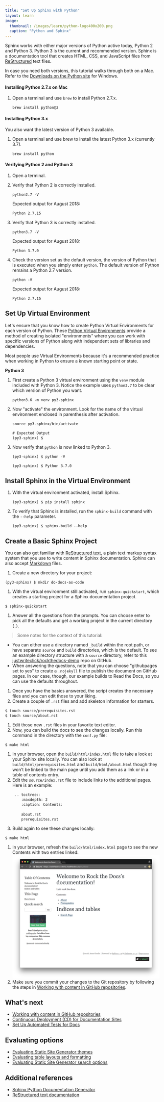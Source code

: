 ```yaml
---
title: "Set Up Sphinx with Python"
layout: learn
image:
  thumbnail: /images/learn/python-logo400x200.png
  caption: "Python and Sphinx"
---
```


Sphinx works with either major versions of Python active today, Python 2 and Python 3. Python 3 is the current and recommended version. Sphinx is a documentation tool that creates HTML, CSS, and JavaScript files from [ReStructured](http://docutils.sourceforge.net/rst.html) text files.

In case you need both versions, this tutorial walks through both on a Mac. Refer to the [Downloads on the Python site](https://www.python.org/downloads/windows/) for Windows.

#### Installing Python 2.7.x on Mac

1. Open a terminal and use `brew` to install Python 2.7.x.

    ```
    brew install python@2
    ```

#### Installing Python 3.x

You also want the latest version of Python 3 available.

1. Open a terminal and use brew to install the latest Python 3.x (currently 3.7).

    ```
    brew install python
    ```

#### Verifying Python 2 and Python 3

1. Open a terminal.
1. Verify that Python 2 is correctly installed.

    ```
    python2.7 -V
    ```
    Expected output for August 2018:
    ```
    Python 2.7.15
    ```
1. Verify that Python 3 is correctly installed.

    ```
    python3.7 -V
    ```
    Expected output for August 2018:
    ```
    Python 3.7.0
    ```

1. Check the version set as the default version, the version of Python that is executed when you simply enter `python`. The default version of Python remains a Python 2.7 version.

    ```
    python -V
    ```
    Expected output for August 2018:
    ```
    Python 2.7.15
    ```

## Set Up Virtual Environment

Let's ensure that you know how to create Python Virtual Environments for each version of Python. These [Python Virtual Environments](https://docs.python.org/3/tutorial/venv.html) provide a method of creating isolated "environments" where you can work with specific versions of Python along with independent sets of libraries and dependencies.

Most people use Virtual Environments because it's a recommended practice when working in Python to ensure a known starting point or state.

**Python 3**

1. First create a Python 3 virtual environment using the `venv` module included with Python 3. Notice the example uses `python3.7` to be clear which version of Python you want.

    ```
    python3.6 -m venv py3-sphinx
    ```

1. Now "activate" the environment. Look for the name of the virtual environment enclosed in parenthesis after activation.

    ```
    source py3-sphinx/bin/activate
    ```

    ```
    # Expected Output
    (py3-sphinx) $
    ```

1. Now verify that `python` is now linked to Python 3.

    ```
    (py3-sphinx) $ python -V
    ```

    ```
    (py3-sphinx) $ Python 3.7.0
    ```

## Install Sphinx in the Virtual Environment

1. With the virtual environment activated, install Sphinx.

   ```
   (py3-sphinx) $ pip install sphinx
   ```

1. To verify that Sphinx is installed, run the `sphinx-build` command with the `--help` parameter.

   ```
   (py3-sphinx) $ sphinx-build --help
   ```

## Create a Basic Sphinx Project

You can also get familiar with [ReStructured text](http://docutils.sourceforge.net/docs/user/rst/quickstart.html), a plain text markup syntax system that you use to write content in Sphinx documentation. Sphinx can also accept [Markdown](https://commonmark.org/help/) files.

1. Create a new directory for your project:
  ```
  (py3-sphinx) $ mkdir do-docs-as-code
  ```
1. With the virtual environment still activated, run `sphinx-quickstart`, which creates a starting project for a Sphinx documentation project.
  ```
  $ sphinx-quickstart
  ```
1. Answer all the questions from the prompts.
  You can choose enter to pick all the defaults and get a working project in the current directory (`.`).
  >Some notes for the context of this tutorial:
  * You can either use a directory named `_build` within the root path, or have separate `source` and `build` directories, which is the default. To see an example directory structure with a `source` directory, refer to this [justwriteclick/rockthedocs-demo](https://github.com/justwriteclick/rockthedocs-demo) repo on GitHub.
  * When answering the questions, note that you can choose "githubpages set to yes" to create a `.nojekyll` file to publish the document on GitHub pages. In our case, though, our example builds to Read the Docs, so you can use the defaults throughout.

1. Once you have the basics answered, the script creates the necessary files and you can edit those to your liking.
1. Create a couple of `.rst` files and add skeleton information for starters.
  ```
  $ touch source/prerequisites.rst
  $ touch source/about.rst
  ```
1. Edit those new `.rst` files in your favorite text editor.
1. Now, you can build the docs to see the changes locally. Run this command in the directory with the `conf.py` file:
  ```
  $ make html
  ```
1. In your browser, open the `build/html/index.html` file to take a look at your Sphinx site locally. You can also look at `build/html/prerequisites.html` and `build/html/about.html` though they won't be linked to the main page until you add them as a link or in a table of contents entry.
1. Edit the `source/index.rst` file to include links to the additional pages.
   Here is an example:
   ```
    .. toctree::
       :maxdepth: 2
       :caption: Contents:

       about.rst
       prerequisites.rst
   ```
1. Build again to see these changes locally:
  ```
  $ make html
  ```
1. In your browser, refresh the `build/html/index.html` page to see the new Contents with two entries linked.
   ![Rock the docs example site](/images/learn/sphinx-docs-page.png)
1. Make sure you commit your changes to the Git repository by following the steps in [Working with content in GitHub repositories](https://docslikecode.com/learn/04-add-content-workflow/).

## What's next

* [Working with content in GitHub repositories](https://docslikecode.com/learn/04-add-content-workflow/)
* [Continuous Deployment (CD) for Documentation Sites](https://www.docslikecode.com/learn/05-cd-for-docs/)
* [Set Up Automated Tests for Docs](https://www.docslikecode.com/learn/06-test-docs-as-code/)

## Evaluating options

* [Evaluating Static Site Generator themes](https://www.docslikecode.com/learn/07-evaluating-ssg-themes/)
* [Evaluating table layouts and formatting](https://www.docslikecode.com/learn/08-evaluating-table-layouts/)
* [Evaluating Static Site Generator search options](https://www.docslikecode.com/learn/09-ssg-search-implementations/)

## Additional references

* [Sphinx Python Documentation Generator](http://www.sphinx-doc.org/en/stable/)
* [ReStructured text documentation](http://docutils.sourceforge.net/rst.html)
